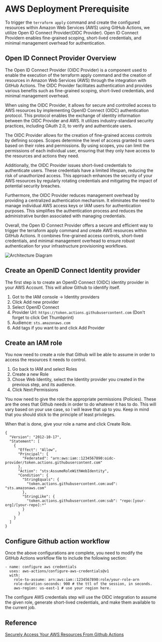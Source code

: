 # AWS Deployment Prerequisite

To trigger the `terraform apply` command and create the configured resources within Amazon Web Services (AWS) using GitHub Actions, we utilize Open ID Connect Provider(OIDC Provider). Open ID Connect Providern enables fine-grained scoping, short-lived credentials, and minimal management overhead for authentication.

## Open ID Connect Provider Overview

The Open ID Connect Provider (OIDC Provider) is a component used to enable the execution of the terraform apply command and the creation of resources in Amazon Web Services (AWS) through the integration with GitHub Actions. The OIDC Provider facilitates authentication and provides various benefits such as fine-grained scoping, short-lived credentials, and minimal management overhead.

When using the OIDC Provider, it allows for secure and controlled access to AWS resources by implementing OpenID Connect (OIDC) authentication protocol. This protocol enables the exchange of identity information between the OIDC Provider and AWS. It utilizes industry-standard security practices, including OAuth 2.0, to verify and authenticate users.

The OIDC Provider allows for the creation of fine-grained access controls by defining scopes. Scopes determine the level of access granted to users based on their roles and permissions. By using scopes, you can limit the permissions of each individual user, ensuring that they only have access to the resources and actions they need.

Additionally, the OIDC Provider issues short-lived credentials to authenticate users. These credentials have a limited lifespan, reducing the risk of unauthorized access. This approach enhances the security of your AWS resources by regularly rotating credentials and mitigating the impact of potential security breaches.

Furthermore, the OIDC Provider reduces management overhead by providing a centralized authentication mechanism. It eliminates the need to manage individual AWS access keys or IAM users for authentication purposes. This simplifies the authentication process and reduces the administrative burden associated with managing credentials.

Overall, the Open ID Connect Provider offers a secure and efficient way to trigger the terraform apply command and create AWS resources within GitHub Actions. It combines fine-grained access controls, short-lived credentials, and minimal management overhead to ensure robust authentication for your infrastructure provisioning workflows.



![Architecture Diagram](./images/AWS_GA_Arch.avif)

## Create an OpenID Connect Identity provider


The first step is to create an OpenID Connect (OIDC) identity provider in your AWS Account. This will allow Github to identify itself.

1. Got to the IAM console -> Identity providers
2. Click Add new provider
3. Select OpenID Connect
4. Provider Url: `https://token.actions.githubusercontent.com` (Don't forget to click Get Thumbprint)
5. Audience: `sts.amazonaws.com`
6. Add tags if you want to and click Add Provider


## Create an IAM role

You now need to create a role that Github will be able to assume in order to access the resources it needs to control.

1. Go back to IAM and select Roles
2. Create a new Role
3. Chose Web Identity, select the Identity provider you created in the previous step, and its audience.
4. Click Next:Permissions

You now need to give the role the appropriate permissions (Policies). These are the ones that Github needs in order to do whatever it has to do. This will vary based on your use case, so I will leave that up to you. Keep in mind that you should stick to the principle of least privileges.

When that is done, give your role a name and click Create Role.

```
{
  "Version": "2012-10-17",
  "Statement": [
    {
      "Effect": "Allow",
      "Principal": {
        "Federated": "arn:aws:iam::1234567890:oidc-provider/token.actions.githubusercontent.com"
      },
      "Action": "sts:AssumeRoleWithWebIdentity",
      "Condition": {
        "StringEquals": {
          "token.actions.githubusercontent.com:aud": "sts.amazonaws.com"
        },
        "StringLike": {
          "token.actions.githubusercontent.com:sub": "repo:[your-org]/[your-repo]:*"
        }
      }
    }
  ]
}

```


## Configure Github action workflow


Once the above configurations are complete, you need to modify the GitHub Actions workflow file to include the following section:

```
- name: configure aws credentials
  uses: aws-actions/configure-aws-credentials@v1
  with:
    role-to-assume: arn:aws:iam::1234567890:role/your-role-arn
    role-duration-seconds: 900 # the ttl of the session, in seconds.
    aws-region: us-east-1 # use your region here.

```

The configure AWS credentials step will use the OIDC integration to assume the given role, generate short-lived credentials, and make them available to the current job.




## Reference
[Securely Access Your AWS Resources From Github Actions](https://benoitboure.com/securely-access-your-aws-resources-from-github-actions)

